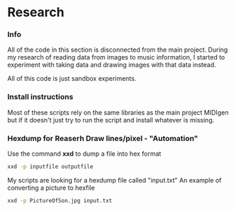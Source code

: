# Research

### Info

All of the code in this section is disconnected from the main project. During my research of reading data from images to music information, I started to experiment with taking data and drawing images with that data instead. 

All of this code is just sandbox experiments.

### Install instructions

Most of these scripts rely on the same libraries as the main project MIDIgen but if it doesn't just try to run the script and install whatever is missing.


### Hexdump for Reaserh Draw lines/pixel - "Automation"

Use the command **xxd** to dump a file into hex format

```bash
xxd -p inputfile outputfile
```
My scripts are looking for a hexdump file called "input.txt" 
An example of converting a picture to hexfile 

```bash
xxd -p PictureOfSon.jpg input.txt
```